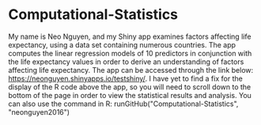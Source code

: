 # Computational-Statistics

My name is Neo Nguyen, and my Shiny app examines factors affecting life expectancy, using a data set containing numerous countries. The app computes the linear regression models of 10 predictors in conjunction with the life expectancy values in order to derive an understanding of factors affecting life expectancy. The app can be accessed through the link below: https://neonguyen.shinyapps.io/testshiny/. I have yet to find a fix for the display of the R code above the app, so you will need to scroll down to the bottom of the page in order to view the statistical results and analysis. You can also use the command in R: runGitHub("Computational-Statistics", "neonguyen2016") 
